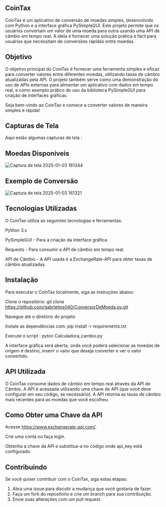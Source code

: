 ## CoinTax

CoinTax é um aplicativo de conversão de moedas simples, desenvolvido com Python e a interface gráfica PySimpleGUI. Este projeto permite que os usuários convertam um valor de uma moeda para outra usando uma API de câmbio em tempo real. A ideia é fornecer uma solução prática e fácil para usuários que necessitam de conversões rápidas entre moedas.

## Objetivo

O objetivo principal do CoinTax é fornecer uma ferramenta simples e eficaz para converter valores entre diferentes moedas, utilizando taxas de câmbio atualizadas pela API. O projeto também serve como uma demonstração do uso de APIs externas para alimentar um aplicativo com dados em tempo real, e como exemplo prático do uso da biblioteca PySimpleGUI para criação de interfaces gráficas.

Seja bem-vindo ao CoinTax e comece a converter valores de maneira simples e rápida!

## Capturas de Tela 

Aqui estão algumas capturas de tela :

## Moedas Disponiveis

![Captura de tela 2025-01-03 161244](https://github.com/user-attachments/assets/239a4fc0-64ac-4dfd-86fd-984bcefc2d99)


## Exemplo de Conversão

![Captura de tela 2025-01-03 161321](https://github.com/user-attachments/assets/9e23171d-54df-455f-876e-83b8c46042fd)


## Tecnologias Utilizadas

O CoinTax utiliza as seguintes tecnologias e ferramentas:


Python 3.x

PySimpleGUI - Para a criação da interface gráfica.

Requests - Para consumir a API de câmbio em tempo real.

API de Câmbio - A API usada é a ExchangeRate-API para obter taxas de câmbio atualizadas.

## Instalação

Para executar o CoinTax localmente, siga as instruções abaixo:

Clone o repositório:
git clone https://github.com/gabrielms040/ConversorDeMoeda.py.git

Navegue até o diretório do projeto

Instale as dependências com:
pip install -r requirements.txt

Execute o script :
pyton Calculadora_cambio.py

A interface gráfica será aberta, onde você poderá selecionar as moedas de origem e destino, inserir o valor que deseja converter e ver o valor convertido.

## API Utilizada

O CoinTax consome dados de câmbio em tempo real através da API de Câmbio. A API é acessada utilizando uma chave de API (que você deve configurar em seu código, se necessário). A API retorna as taxas de câmbio mais recentes para as moedas que você escolheu.

## Como Obter uma Chave da API

Acesse https://www.exchangerate-api.com/.

Crie uma conta ou faça login.

Obtenha a chave da API e substitua-a no código onde api_key está configurado.

## Contribuindo

Se você quiser contribuir com o CoinTax, siga estas etapas:

1. Abra uma issue para discutir a mudança que você gostaria de fazer.
2. Faça um fork do repositório e crie um branch para sua contribuição.
3. Envie suas alterações com um pull request.
